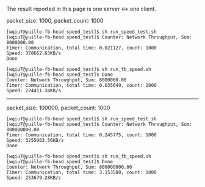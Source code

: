The result reported in this page is one server <-> one client.

packet_size: 1000, packet_count: 1000
```
[wqiu7@yuille-fb-head speed_test]$ sh run_speed_test.sh
[wqiu7@yuille-fb-head speed_test]$ Counter: Network Throughput, Sum: 8000000.00
Timer: Communication, total time: 0.021127, count: 1000
Speed: 378662.63KB/s
Done
```
```
[wqiu7@yuille-fb-head speed_test]$ sh run_fb_speed.sh
[wqiu7@yuille-fb-head speed_test]$ Done
Counter: Network Throughput, Sum: 8000000.00
Timer: Communication, total time: 0.035649, count: 1000
Speed: 224411.34KB/s
```
---
packet_size: 100000, packet_count: 1000
```
[wqiu7@yuille-fb-head speed_test]$ sh run_speed_test.sh
[wqiu7@yuille-fb-head speed_test]$ Counter: Network Throughput, Sum: 800000000.00
Timer: Communication, total time: 0.245775, count: 1000
Speed: 3255003.56KB/s
Done
```
```
[wqiu7@yuille-fb-head speed_test]$ sh run_fb_speed.sh
[wqiu7@yuille-fb-head speed_test]$ Done
Counter: Network Throughput, Sum: 800000000.00
Timer: Communication, total time: 3.153588, count: 1000
Speed: 253679.28KB/s
```
